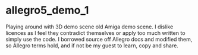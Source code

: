 # allegro5_demo_1
Playing around with 3D demo scene old Amiga demo scene. I dislike licences as I feel they contradict themselves or apply too much written to simply use the code. I borrowed source off Allegro docs and modified them, so Allegro terms hold, and if not  be my guest to learn, copy and share.
